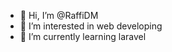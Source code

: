 - 👋 Hi, I’m @RaffiDM
- 👀 I’m interested in web developing
- 🌱 I’m currently learning laravel

<!---
RaffiDM/RaffiDM is a ✨ special ✨ repository because its `README.md` (this file) appears on your GitHub profile.
You can click the Preview link to take a look at your changes.
--->
